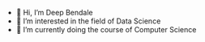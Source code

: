 - 👋 Hi, I’m Deep Bendale
- 👀 I’m interested in the field of Data Science
- 🌱 I’m currently doing the course of Computer Science

<!---
deepbendale/deepbendale is a ✨ special ✨ repository because its `README.md` (this file) appears on your GitHub profile.
You can click the Preview link to take a look at your changes.
--->
